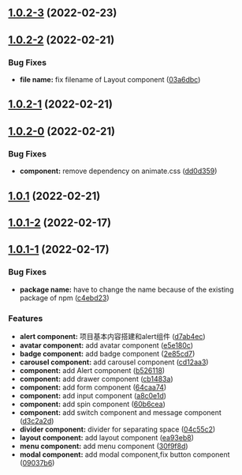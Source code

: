 ## [1.0.2-3](https://github.com/Oc1S/NeonUI/compare/v1.0.2-2...v1.0.2-3) (2022-02-23)



## [1.0.2-2](https://github.com/Oc1S/NeonUI/compare/v1.0.2-1...v1.0.2-2) (2022-02-21)


### Bug Fixes

* **file name:** fix filename of Layout component ([03a6dbc](https://github.com/Oc1S/NeonUI/commit/03a6dbc9776938613020c722a9367d6317e38a9d))



## [1.0.2-1](https://github.com/Oc1S/NeonUI/compare/v1.0.2-0...v1.0.2-1) (2022-02-21)



## [1.0.2-0](https://github.com/Oc1S/NeonUI/compare/v1.0.1...v1.0.2-0) (2022-02-21)


### Bug Fixes

* **component:** remove dependency on animate.css ([dd0d359](https://github.com/Oc1S/NeonUI/commit/dd0d3592cb48ea07f513f11b7565f0bdf8e12c9e))



## [1.0.1](https://github.com/Oc1S/NeonUI/compare/v1.0.1-2...v1.0.1) (2022-02-21)



## [1.0.1-2](https://github.com/Oc1S/NeonUI/compare/v1.0.1-1...v1.0.1-2) (2022-02-17)



## [1.0.1-1](https://github.com/Oc1S/NeonUI/compare/d7ab4ec4e5821f0633559f1f8474964aa08c4fe3...v1.0.1-1) (2022-02-17)


### Bug Fixes

* **package name:** have to change the name because of the existing package of npm ([c4ebd23](https://github.com/Oc1S/NeonUI/commit/c4ebd23cd856a79dfebb85440aa58dd6313034a3))


### Features

* **alert component:** 项目基本内容搭建和alert组件 ([d7ab4ec](https://github.com/Oc1S/NeonUI/commit/d7ab4ec4e5821f0633559f1f8474964aa08c4fe3))
* **avatar component:** add avatar component ([e5e180c](https://github.com/Oc1S/NeonUI/commit/e5e180c2c4e74c0228a6e5ac07958783522dba7a))
* **badge component:** add badge component ([2e85cd7](https://github.com/Oc1S/NeonUI/commit/2e85cd79a45fe5a1f84475d4269b25decb2dbb55))
* **carousel component:** add carousel component ([cd12aa3](https://github.com/Oc1S/NeonUI/commit/cd12aa3862377816e502eaa0ac20aeee6a165edf))
* **component:** add Alert component ([b526118](https://github.com/Oc1S/NeonUI/commit/b526118f0bd33d29195cd7534ede6e9e2cb4dcea))
* **component:** add drawer component ([cb1483a](https://github.com/Oc1S/NeonUI/commit/cb1483ab62df5a4bc34dd56f45a87f8617932236))
* **component:** add form component ([64caa74](https://github.com/Oc1S/NeonUI/commit/64caa7480a0d82b8c393804e8365e806560d24f4))
* **component:** add input component ([a8c0e1d](https://github.com/Oc1S/NeonUI/commit/a8c0e1d0601fb0dff1046a60b79bf9c79027680a))
* **component:** add spin component ([60b6cea](https://github.com/Oc1S/NeonUI/commit/60b6ceabe672737c280bc51abe0e22ba0e4d6475))
* **component:** add switch component and message component ([d3c2a2d](https://github.com/Oc1S/NeonUI/commit/d3c2a2d16a4a8c7729b1a0dbedf740b0352393e0))
* **divider component:** divider for separating space ([04c55c2](https://github.com/Oc1S/NeonUI/commit/04c55c2e878fadd18f6cd24d213273cdd5264662))
* **layout component:** add layout component ([ea93eb8](https://github.com/Oc1S/NeonUI/commit/ea93eb8a179275d8fa5d552dbeb206a4ceaaa62f))
* **menu component:** add menu component ([30f9f8d](https://github.com/Oc1S/NeonUI/commit/30f9f8d998bd90e05a929bab6ea6b2303a745e7a))
* **modal component:** add modal component,fix button component ([09037b6](https://github.com/Oc1S/NeonUI/commit/09037b698333dc5dbb2406f9eea4118ea5964fe3))



